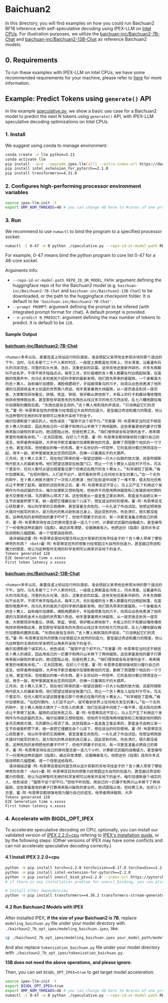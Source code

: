 # Baichuan2
In this directory, you will find examples on how you could run Baichuan2 BF16 inference with self-speculative decoding using IPEX-LLM on [Intel CPUs](../README.md). For illustration purposes, we utilize the [baichuan-inc/Baichuan2-7B-Chat](https://huggingface.co/baichuan-inc/Baichuan2-7B-Chat) and [baichuan-inc/Baichuan2-13B-Chat](https://huggingface.co/baichuan-inc/Baichuan2-13B-Chat) as reference Baichuan2 models.

## 0. Requirements
To run these examples with IPEX-LLM on Intel CPUs, we have some recommended requirements for your machine, please refer to [here](../README.md#recommended-requirements) for more information.

## Example: Predict Tokens using `generate()` API
In the example [speculative.py](speculative.py), we show a basic use case for a Baichuan2 model to predict the next N tokens using `generate()` API, with IPEX-LLM speculative decoding optimizations on Intel CPUs.
### 1. Install
We suggest using conda to manage environment:
```bash
conda create -n llm python=3.11
conda activate llm
pip install --pre --upgrade ipex-llm[all] --extra-index-url https://download.pytorch.org/whl/cpu
pip install intel_extension_for_pytorch==2.1.0
pip install transformers==4.31.0
```
### 2. Configures high-performing processor environment variables
```bash
source ipex-llm-init -t
export OMP_NUM_THREADS=48 # you can change 48 here to #cores of one processor socket
```
### 3. Run

We recommend to use `numactl` to bind the program to a specified processor socket:

```bash
numactl -C 0-47 -m 0 python ./speculative.py --repo-id-or-model-path REPO_ID_OR_MODEL_PATH --prompt PROMPT --n-predict N_PREDICT
```

For example, 0-47 means bind the python program to core list 0-47 for a 48-core socket.

Arguments info:

- `--repo-id-or-model-path REPO_ID_OR_MODEL_PATH`: argument defining the huggingface repo id for the Baichuan2 model (e.g. `baichuan-inc/Baichuan2-7B-Chat` and `baichuan-inc/Baichuan2-13B-Chat`) to be downloaded, or the path to the huggingface checkpoint folder. It is default to be `'baichuan-inc/Baichuan2-7B-Chat'`.
- `--prompt PROMPT`: argument defining the prompt to be infered (with integrated prompt format for chat). A default prompt is provided.
- `--n-predict N_PREDICT`: argument defining the max number of tokens to predict. It is default to be `128`.

#### Sample Output
#### [baichuan-inc/Baichuan2-7B-Chat](https://huggingface.co/baichuan-inc/Baichuan2-7B-Chat)

```log
<human>多年以后，奥雷连诺上校站在行刑队面前，准会想起父亲带他去参观冰块的那个遥远的下午。当时，马孔多是个二十户人家的村庄，一座座土房都盖在河岸上，河水清澈，沿着遍布石头的河床流去，河里的石头光滑、洁白，活象史前的巨蛋。这块天地还是新开辟的，许多东西都叫不出名字，不得不用手指指点点。每年三月，衣衫褴楼的吉卜赛人都要在村边搭起帐篷，在笛鼓的喧嚣声中，向马孔多的居民介绍科学家的最新发明。他们首先带来的是磁铁。一个身躯高大的吉卜赛人，自称梅尔加德斯，满脸络腮胡子，手指瘦得象鸟的爪子，向观众出色地表演了他所谓的马其顿炼金术士创造的世界第八奇迹。他手里拿着两大块磁铁，从一座农舍走到另一座农舍，大家都惊异地看见，铁锅、铁盆、铁钳、铁炉都从原地倒下，木板上的钉子和螺丝嘎吱嘎吱地拼命想挣脱出来，甚至那些早就丢失的东西也从找过多次的地方兀然出现，乱七八糟地跟在梅尔加德斯的魔铁后面。“东西也是有生命的，”吉卜赛人用刺耳的声调说，“只消唤起它们的灵性。”霍·阿·布恩蒂亚狂热的想象力经常超过大自然的创造力，甚至越过奇迹和魔力的限度，他认为这种暂时无用的科学发明可以用来开采地下的金子。
梅尔加德斯是个诚实的人，他告诫说：“磁铁干这个却不行。”可是霍·阿·布恩蒂亚当时还不相信吉卜赛人的诚实，因此用自己的一匹骡子和两只山羊换下了两块磁铁。这些家畜是他的妻子打算用来振兴破败的家业的，她试图阻止他，但是枉费工夫。“咱们很快就会有足够的金子，用来铺家里的地都有余啦。”--丈夫回答她。在好儿个月里，霍·阿·布恩蒂亚都顽强地努力履行自己的诺言。他带者两块磁铁，大声地不断念着梅尔加德斯教他的咒语，勘察了周围整个地区的一寸寸土地，甚至河床。但他掘出的唯一的东西，是十五世纪的一件铠甲，它的各部分都已锈得连在一起，用手一敲，皑甲里面就发出空洞的回声，仿佛一只塞满石子的大葫芦。
三月间，吉卜赛人又来了。现在他们带来的是一架望远镜和一只大小似鼓的放大镜，说是阿姆斯特丹犹太人的最新发明。他们把望远镜安在帐篷门口，而让一个吉卜赛女人站在村子尽头。花五个里亚尔，任何人都可从望远镜里看见那个仿佛近在飓尺的吉卜赛女人。“科学缩短了距离。”梅尔加德斯说。“在短时期内，人们足不出户，就可看到世界上任何地方发生的事儿。”在一个炎热的晌午，吉卜赛人用放大镜作了一次惊人的表演：他们在街道中间放了一堆干草，借太阳光的焦点让干草燃了起来。磁铁的试验失败之后，霍·阿·布恩蒂亚还不甘心，马上又产生了利用这个发明作为作战武器的念头。梅尔加德斯又想劝阻他，但他终于同意用两块磁铁和三枚殖民地时期的金币交换放大镜。乌苏娜伤心得流了泪。这些钱是从一盒金鱼卫拿出来的，那盒金币由她父亲一生节衣缩食积攒下来，她一直把它埋藏在自个儿床下，想在适当的时刻使用。霍·阿·布恩蒂亚无心抚慰妻子，他以科学家的忘我精神，甚至冒着生命危险，一头扎进了作战试验。他想证明用放大镜对付敌军的效力，就力阳光的焦点射到自己身上，因此受到灼伤，伤处溃烂，很久都没痊愈。这种危险的发明把他的妻子吓坏了，但他不顾妻子的反对，有一次甚至准备点燃自己的房子。霍·阿·布恩蒂亚待在自己的房间里总是一连几个小时，计算新式武器的战略威力，甚至编写了一份使用这种武器的《指南》，阐述异常清楚，论据确凿有力。他把这份《指南》连同许多试验说明和几幅图解，请一个信使送给政府。
　请详细描述霍·阿·布恩蒂亚是如何是怎样从这片崭新的天地寻找金子的？吉卜赛人带来了哪些神奇的东西？ <bot>霍·阿·布恩蒂亚狂热的想象力经常超过大自然的创造力，甚至越过奇迹和魔力的限度，他认为这种暂时无用的科学发明可以用来开采地下的金子。
Tokens generated 128
E2E Generation time x.xxxxs
First token latency x.xxxxs
```

#### [baichuan-inc/Baichuan2-13B-Chat](https://huggingface.co/baichuan-inc/Baichuan2-13B-Chat)

```log
<human>多年以后，奥雷连诺上校站在行刑队面前，准会想起父亲带他去参观冰块的那个遥远的下午。当时，马孔多是个二十户人家的村庄，一座座土房都盖在河岸上，河水清澈，沿着遍布石头的河床流去，河里的石头光滑、洁白，活象史前的巨蛋。这块天地还是新开辟的，许多东西都叫不出名字，不得不用手指指点点。每年三月，衣衫褴楼的吉卜赛人都要在村边搭起帐篷，在笛鼓的喧嚣声中，向马孔多的居民介绍科学家的最新发明。他们首先带来的是磁铁。一个身躯高大的吉卜赛人，自称梅尔加德斯，满脸络腮胡子，手指瘦得象鸟的爪子，向观众出色地表演了他所谓的马其顿炼金术士创造的世界第八奇迹。他手里拿着两大块磁铁，从一座农舍走到另一座农舍，大家都惊异地看见，铁锅、铁盆、铁钳、铁炉都从原地倒下，木板上的钉子和螺丝嘎吱嘎吱地拼命想挣脱出来，甚至那些早就丢失的东西也从找过多次的地方兀然出现，乱七八糟地跟在梅尔加德斯的魔铁后面。“东西也是有生命的，”吉卜赛人用刺耳的声调说，“只消唤起它们的灵性。”霍·阿·布恩蒂亚狂热的想象力经常超过大自然的创造力，甚至越过奇迹和魔力的限度，他认为这种暂时无用的科学发明可以用来开采地下的金子。
梅尔加德斯是个诚实的人，他告诫说：“磁铁干这个却不行。”可是霍·阿·布恩蒂亚当时还不相信吉卜赛人的诚实，因此用自己的一匹骡子和两只山羊换下了两块磁铁。这些家畜是他的妻子打算用来振兴破败的家业的，她试图阻止他，但是枉费工夫。“咱们很快就会有足够的金子，用来铺家里的地都有余啦。”--丈夫回答她。在好儿个月里，霍·阿·布恩蒂亚都顽强地努力履行自己的诺言。他带者两块磁铁，大声地不断念着梅尔加德斯教他的咒语，勘察了周围整个地区的一寸寸土地，甚至河床。但他掘出的唯一的东西，是十五世纪的一件铠甲，它的各部分都已锈得连在一起，用手一敲，皑甲里面就发出空洞的回声，仿佛一只塞满石子的大葫芦。
三月间，吉卜赛人又来了。现在他们带来的是一架望远镜和一只大小似鼓的放大镜，说是阿姆斯特丹犹太人的最新发明。他们把望远镜安在帐篷门口，而让一个吉卜赛女人站在村子尽头。花五个里亚尔，任何人都可从望远镜里看见那个仿佛近在飓尺的吉卜赛女人。“科学缩短了距离。”梅尔加德斯说。“在短时期内，人们足不出户，就可看到世界上任何地方发生的事儿。”在一个炎热的晌午，吉卜赛人用放大镜作了一次惊人的表演：他们在街道中间放了一堆干草，借太阳光的焦点让干草燃了起来。磁铁的试验失败之后，霍·阿·布恩蒂亚还不甘心，马上又产生了利用这个发明作为作战武器的念头。梅尔加德斯又想劝阻他，但他终于同意用两块磁铁和三枚殖民地时期的金币交换放大镜。乌苏娜伤心得流了泪。这些钱是从一盒金鱼卫拿出来的，那盒金币由她父亲一生节衣缩食积攒下来，她一直把它埋藏在自个儿床下，想在适当的时刻使用。霍·阿·布恩蒂亚无心抚慰妻子，他以科学家的忘我精神，甚至冒着生命危险，一头扎进了作战试验。他想证明用放大镜对付敌军的效力，就力阳光的焦点射到自己身上，因此受到灼伤，伤处溃烂，很久都没痊愈。这种危险的发明把他的妻子吓坏了，但他不顾妻子的反对，有一次甚至准备点燃自己的房子。霍·阿·布恩蒂亚待在自己的房间里总是一连几个小时，计算新式武器的战略威力，甚至编写了一份使用这种武器的《指南》，阐述异常清楚，论据确凿有力。他把这份《指南》连同许多试验说明和几幅图解，请一个信使送给政府。
　请详细描述霍·阿·布恩蒂亚是如何是怎样从这片崭新的天地寻找金子的？吉卜赛人带来了哪些神奇的东西？ <bot>霍·阿·布恩蒂亚狂热的想象力经常超过大自然的创造力，甚至越过奇迹和魔力的限度，他认为这种暂时无用的科学发明可以用来开采地下的金子。梅尔加德斯是个诚实的人，他告诫说：“磁铁干这个却不行。”但他不听劝阻，用自己的一匹骡子和两只山羊换下了两块磁铁。这些家畜是他的妻子打算用来振兴破败的家业的，她试图阻止他，但枉费工夫。在好儿个月里，霍·阿·布恩蒂亚都顽强地努力履行自己的诺言。他带者两块磁铁，大声
Tokens generated 128
E2E Generation time x.xxxxs
First token latency x.xxxxs
```

### 4. Accelerate with BIGDL_OPT_IPEX

To accelerate speculative decoding on CPU, optionally, you can install our validated version of [IPEX 2.2.0+cpu](https://github.com/intel/intel-extension-for-pytorch/tree/v2.2.0%2Bcpu) refering to [IPEX's installation guide](https://intel.github.io/intel-extension-for-pytorch/index.html#installation?platform=cpu&version=v2.2.0%2Bcpu), or by the following steps: (Other versions of IPEX may have some conflicts and can not accelerate speculative decoding correctly.)

#### 4.1 Install IPEX 2.2.0+cpu
```bash
python -m pip install torch==2.2.0 torchvision==0.17.0 torchaudio==2.2.0 --index-url https://download.pytorch.org/whl/cpu
python -m pip install intel-extension-for-pytorch==2.2.0
python -m pip install oneccl_bind_pt==2.2.0 --index-url https://pytorch-extension.intel.com/release-whl/stable/cpu/us/
# if there is any installation problem for oneccl_binding, you can also find suitable index url at "https://pytorch-extension.intel.com/release-whl/stable/cpu/cn/" or "https://developer.intel.com/ipex-whl-stable-cpu" according to your environment.

# Install other dependencies
python -m pip install transformers==4.36.2 transformers-stream-generator
```

#### 4.2 Run Baichuan2 Models with IPEX

After installed IPEX, **if the size of your Baichuan2 is 7B**, replace `modeling_baichuan.py` file under your model directory with `./baichaun2_7b_opt_ipex/modeling_baichuan.ipex`, like:

```bash
cp ./baichaun2_7b_opt_ipex/modeling_baichuan.ipex your_model_path/modeling_baichuan.py
```

And also replace `tokenization_baichuan.py` file under your model directory with `./baichaun2_7b_opt_ipex/tokenization_baichuan.py`.

**13B does not need the above operations, and please ignore.**

Then, you can set `BIGDL_OPT_IPEX=true` to get target model acceleration:

```bash
source ipex-llm-init -t
export BIGDL_OPT_IPEX=true
export OMP_NUM_THREADS=48 # you can change 48 here to #cores of one processor socket
numactl -C 0-47 -m 0 python ./speculative.py --repo-id-or-model-path REPO_ID_OR_MODEL_PATH --prompt PROMPT --n-predict N_PREDICT
```
